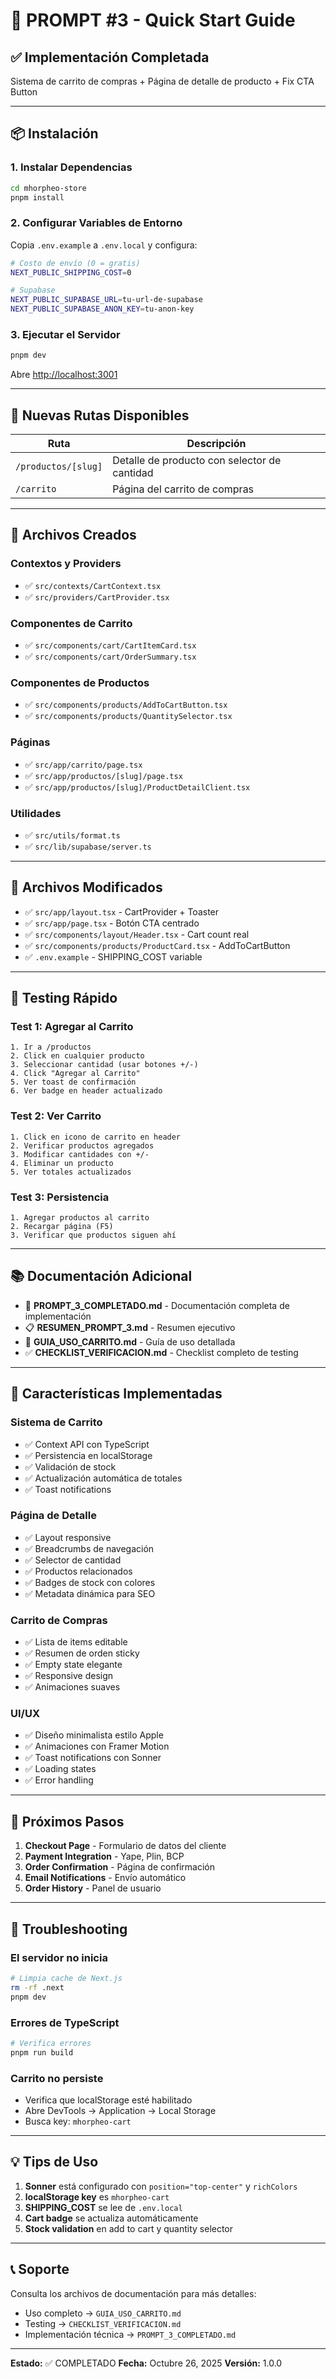 # 🚀 PROMPT #3 - Quick Start Guide

## ✅ Implementación Completada

Sistema de carrito de compras + Página de detalle de producto + Fix CTA Button

---

## 📦 Instalación

### 1. Instalar Dependencias

```bash
cd mhorpheo-store
pnpm install
```

### 2. Configurar Variables de Entorno

Copia `.env.example` a `.env.local` y configura:

```bash
# Costo de envío (0 = gratis)
NEXT_PUBLIC_SHIPPING_COST=0

# Supabase
NEXT_PUBLIC_SUPABASE_URL=tu-url-de-supabase
NEXT_PUBLIC_SUPABASE_ANON_KEY=tu-anon-key
```

### 3. Ejecutar el Servidor

```bash
pnpm dev
```

Abre [http://localhost:3001](http://localhost:3001)

---

## 🎯 Nuevas Rutas Disponibles

| Ruta | Descripción |
|------|-------------|
| `/productos/[slug]` | Detalle de producto con selector de cantidad |
| `/carrito` | Página del carrito de compras |

---

## 📁 Archivos Creados

### Contextos y Providers
- ✅ `src/contexts/CartContext.tsx`
- ✅ `src/providers/CartProvider.tsx`

### Componentes de Carrito
- ✅ `src/components/cart/CartItemCard.tsx`
- ✅ `src/components/cart/OrderSummary.tsx`

### Componentes de Productos
- ✅ `src/components/products/AddToCartButton.tsx`
- ✅ `src/components/products/QuantitySelector.tsx`

### Páginas
- ✅ `src/app/carrito/page.tsx`
- ✅ `src/app/productos/[slug]/page.tsx`
- ✅ `src/app/productos/[slug]/ProductDetailClient.tsx`

### Utilidades
- ✅ `src/utils/format.ts`
- ✅ `src/lib/supabase/server.ts`

---

## 🔧 Archivos Modificados

- ✅ `src/app/layout.tsx` - CartProvider + Toaster
- ✅ `src/app/page.tsx` - Botón CTA centrado
- ✅ `src/components/layout/Header.tsx` - Cart count real
- ✅ `src/components/products/ProductCard.tsx` - AddToCartButton
- ✅ `.env.example` - SHIPPING_COST variable

---

## 🧪 Testing Rápido

### Test 1: Agregar al Carrito
```
1. Ir a /productos
2. Click en cualquier producto
3. Seleccionar cantidad (usar botones +/-)
4. Click "Agregar al Carrito"
5. Ver toast de confirmación
6. Ver badge en header actualizado
```

### Test 2: Ver Carrito
```
1. Click en icono de carrito en header
2. Verificar productos agregados
3. Modificar cantidades con +/-
4. Eliminar un producto
5. Ver totales actualizados
```

### Test 3: Persistencia
```
1. Agregar productos al carrito
2. Recargar página (F5)
3. Verificar que productos siguen ahí
```

---

## 📚 Documentación Adicional

- 📖 **PROMPT_3_COMPLETADO.md** - Documentación completa de implementación
- 📋 **RESUMEN_PROMPT_3.md** - Resumen ejecutivo
- 📘 **GUIA_USO_CARRITO.md** - Guía de uso detallada
- ✅ **CHECKLIST_VERIFICACION.md** - Checklist completo de testing

---

## 🎨 Características Implementadas

### Sistema de Carrito
- ✅ Context API con TypeScript
- ✅ Persistencia en localStorage
- ✅ Validación de stock
- ✅ Actualización automática de totales
- ✅ Toast notifications

### Página de Detalle
- ✅ Layout responsive
- ✅ Breadcrumbs de navegación
- ✅ Selector de cantidad
- ✅ Productos relacionados
- ✅ Badges de stock con colores
- ✅ Metadata dinámica para SEO

### Carrito de Compras
- ✅ Lista de items editable
- ✅ Resumen de orden sticky
- ✅ Empty state elegante
- ✅ Responsive design
- ✅ Animaciones suaves

### UI/UX
- ✅ Diseño minimalista estilo Apple
- ✅ Animaciones con Framer Motion
- ✅ Toast notifications con Sonner
- ✅ Loading states
- ✅ Error handling

---

## 🔄 Próximos Pasos

1. **Checkout Page** - Formulario de datos del cliente
2. **Payment Integration** - Yape, Plin, BCP
3. **Order Confirmation** - Página de confirmación
4. **Email Notifications** - Envío automático
5. **Order History** - Panel de usuario

---

## 🐛 Troubleshooting

### El servidor no inicia
```bash
# Limpia cache de Next.js
rm -rf .next
pnpm dev
```

### Errores de TypeScript
```bash
# Verifica errores
pnpm run build
```

### Carrito no persiste
- Verifica que localStorage esté habilitado
- Abre DevTools → Application → Local Storage
- Busca key: `mhorpheo-cart`

---

## 💡 Tips de Uso

1. **Sonner** está configurado con `position="top-center"` y `richColors`
2. **localStorage key** es `mhorpheo-cart`
3. **SHIPPING_COST** se lee de `.env.local`
4. **Cart badge** se actualiza automáticamente
5. **Stock validation** en add to cart y quantity selector

---

## 📞 Soporte

Consulta los archivos de documentación para más detalles:
- Uso completo → `GUIA_USO_CARRITO.md`
- Testing → `CHECKLIST_VERIFICACION.md`
- Implementación técnica → `PROMPT_3_COMPLETADO.md`

---

**Estado:** ✅ COMPLETADO
**Fecha:** Octubre 26, 2025
**Versión:** 1.0.0
